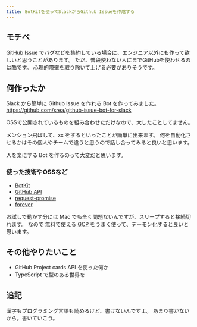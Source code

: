 ```yaml
---
title: BotKitを使ってSlackからGithub Issueを作成する
---
```


## モチベ

GitHub Issue でバグなどを集約している場合に、エンジニア以外にも作って欲しいと思うことがあります。
ただ、普段使わない人にまでGitHubを使わせるのは酷です。
心理的障壁を取り除いて上げる必要がありそうです。

## 何作ったか

Slack から簡単に Github Issue を作れる Bot を作ってみました。
https://github.com/srea/github-issue-bot-for-slack

OSSで公開されているものを組み合わせただけなので、大したことしてません。

メンション飛ばして、xx をするといったことが簡単に出来ます。
何を自動化させるかはその個人やチームで違うと思うので話し合ってみると良いと思います。

人を楽にする Bot を作るのって大変だと思います。

### 使った技術やOSSなど

* [BotKit](https://github.com/howdyai/botkit)
* [GitHub API](https://developer.github.com/v3/issues/#create-an-issue)
* [request-promise](https://github.com/request/request-promise)
* [forever](https://github.com/foreverjs/forever)


お試しで動かす分には Mac でも全く問題ないんですが、スリープすると接続切れます。
なので 無料で使える [GCP](https://cloud.google.com/free/) をうまく使って、デーモン化すると良いと思います。

## その他やりたいこと

* GitHub Project cards API を使った何か
* TypeScript で型のある世界を

## 追記

漢字もプログラミング言語も読めるけど、書けないんですよ。
あまり書かないから。書いていこう。